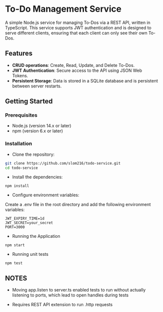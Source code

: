 # To-Do Management Service

A simple Node.js service for managing To-Dos via a REST API, written in TypeScript. This service supports JWT authentication and is designed to serve different clients, ensuring that each client can only see their own To-Dos.

## Features

- **CRUD operations**: Create, Read, Update, and Delete To-Dos.
- **JWT Authentication**: Secure access to the API using JSON Web Tokens.
- **Persistent Storage**: Data is stored in a SQLite database and is persistent between server restarts.

## Getting Started

### Prerequisites

- Node.js (version 14.x or later)
- npm (version 6.x or later)

### Installation

- Clone the repository:

```bash
git clone https://github.com/slom216/todo-service.git
cd todo-service
```

- Install the dependencies:

```
npm install
```

- Configure environment variables:

Create a .env file in the root directory and add the following environment variables:

```
JWT_EXPIRY_TIME=1d
JWT_SECRET=your_secret
PORT=3000
```

- Running the Application

```
npm start
```

- Running unit tests

```
npm test
```

## NOTES

- Moving app.listen to server.ts enabled tests to run without actually listening to ports, which lead to open handles during tests

- Requires REST API extension to run .http requests
